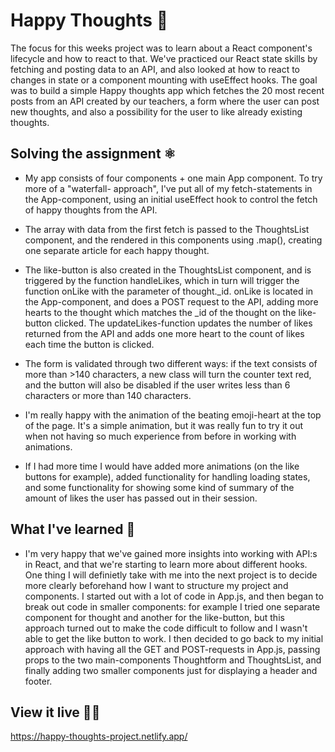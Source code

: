 # Happy Thoughts 💌
The focus for this weeks project was to learn about a React component's lifecycle and how to react to that. We've practiced our React state skills by fetching and posting data to an API, and also looked at how to react to changes in state or a component mounting with useEffect hooks. The goal was to build a simple Happy thoughts app which fetches the 20 most recent posts from an API created by our teachers, a form where the user can post new thoughts, and also a possibility for the user to like already existing thoughts.

## Solving the assignment ⚛️
- My app consists of four components + one main App component. To try more of a "waterfall- approach", I've put all of my fetch-statements in the App-component, using an initial useEffect hook to control the fetch of happy thoughts from the API. 

- The array with data from the first fetch is passed to the ThoughtsList component, and the rendered in this components using .map(), creating one separate article for each happy thought. 

- The like-button is also created in the ThoughtsList component, and is triggered by the function handleLikes, which in turn will trigger the function onLike with the parameter of thought._id. onLike is located in the App-component, and does a POST request to the API, adding more hearts to the thought which matches the _id of the thought on the like-button clicked. The updateLikes-function updates the number of likes returned from the API and adds one more heart to the count of likes each time the button is clicked.

- The form is validated through two different ways: if the text consists of more than >140 characters, a new class will turn the counter text red, and the button will also be disabled if the user writes less than 6 characters or more than 140 characters. 

- I'm really happy with the animation of the beating emoji-heart at the top of the page. It's a simple animation, but it was really fun to try it out when not having so much experience from before in working with animations.

- If I had more time I would have added more animations (on the like buttons for example), added functionality for handling loading states, and some functionality for showing some kind of summary of the amount of likes the user has passed out in their session.   

## What I've learned 🦉
- I'm very happy that we've gained more insights into working with API:s in React, and that we're starting to learn more about different hooks. One thing I will definietly take with me into the next project is to decide more clearly beforehand how I want to structure my project and components. I started out with a lot of code in App.js, and then began to break out code in smaller components: for example I tried one separate component for thought and another for the like-button, but this approach turned out to make the code difficult to follow and I wasn't able to get the like button to work. I then decided to go back to my initial approach with having all the GET and POST-requests in App.js, passing props to the two main-components Thoughtform and ThoughtsList, and finally adding two smaller components just for displaying a header and footer.

## View it live 👩‍💻
https://happy-thoughts-project.netlify.app/

